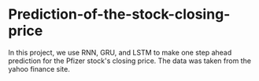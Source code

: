 # Prediction-of-the-stock-closing-price
In this project, we use RNN, GRU, and LSTM to make one step ahead prediction for the Pfizer stock's closing price. The data was taken from the yahoo finance site.
